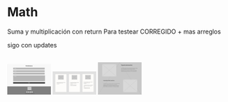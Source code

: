 # Math
Suma y multiplicación con return
Para testear CORREGIDO + mas arreglos








sigo con updates

<br>
<img src="Images/LandingWireframe5.png" width="100"/>
<img src="Images/LandingWireframe4.png" width="100"/>
<img src="Images/LandingWireframe3.png" width="100"/>
